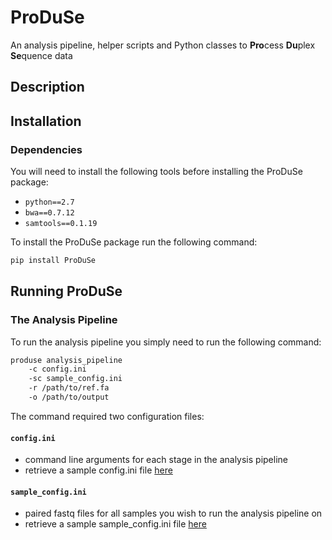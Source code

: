 # ProDuSe
An analysis pipeline, helper scripts and Python classes to **Pro**cess **Du**plex **Se**quence data

## Description


## Installation 

### Dependencies

You will need to install the following tools before installing the ProDuSe package:

* `python==2.7`
* `bwa==0.7.12`
* `samtools==0.1.19`

To install the ProDuSe package run the following command:

```bash
pip install ProDuSe
```

## Running ProDuSe

### The Analysis Pipeline

To run the analysis pipeline you simply need to run the following command:

```bash
produse analysis_pipeline 
    -c config.ini
    -sc sample_config.ini
    -r /path/to/ref.fa
    -o /path/to/output
```

The command required two configuration files:

#### `config.ini`
 * command line arguments for each stage in the analysis pipeline
 * retrieve a sample config.ini file [here](https://github.com/morinlab/ProDuSe/blob/master/etc/produse_config.ini)

#### `sample_config.ini`
 * paired fastq files for all samples you wish to run the analysis pipeline on
 * retrieve a sample sample_config.ini file [here](https://github.com/morinlab/ProDuSe/blob/master/etc/sample_config.ini)

